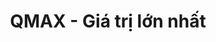---
layout: post
title:  "QMAX - Giá trị lớn nhất"
categories: [segment-tree, data-structure]
code: QMAX
src: QMAX.cpp
---